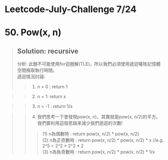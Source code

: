 # Leetcode-July-Challenge 7/24
# 50. Pow(x, n)
> ## Solution: recursive  
> 分析: 此題不可能使用for迴圈解(TLE)，所以我們必須使用遞迴犧牲記憶體空間換取執行時間。  
> 遞迴情況討論:  
>> 1. n = 0 : return 1  

>> 2. n = 1: return x  

>> 3. n = -1 : return 1/x  

>> 4. 我們思考一下會發現pow(x, n)，其實就是pow(x, n/2)的平方。我們要利用這個思路來減少我們遞迴的次數!
>>> (1) n為偶數時 : return pow(x, n/2) * pow(x, n/2)  
>>> (2) n為正奇數時 : return pow(x, n/2) * pow(x, n/2) * x  //e.g. 2^5 = 2^2 * 2^2 * 2  
>>> (3) n為負奇數時 : return pow(x, n/2) * pow(x, n/2) * 1/x